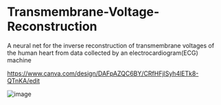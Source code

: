 # Transmembrane-Voltage-Reconstruction
A neural net for the inverse reconstruction of transmembrane voltages of the human heart from data collected by an electrocardiogram(ECG) machine 

https://www.canva.com/design/DAFpAZQC6BY/CRfHFjlSyh4lETk8-QTnKA/edit


![image](https://github.com/Koogleblitz/Transmembrane-Voltage-Reconstruction/assets/28118510/7a9d2010-4359-4839-a5f9-6d7620ebf087)

